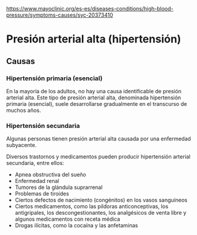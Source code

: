 
https://www.mayoclinic.org/es-es/diseases-conditions/high-blood-pressure/symptoms-causes/syc-20373410

# Presión arterial alta (hipertensión)

## Causas

### Hipertensión primaria (esencial)

En la mayoría de los adultos, no hay una causa identificable de presión arterial alta. Este tipo de presión arterial alta, denominada hipertensión primaria (esencial), suele desarrollarse gradualmente en el transcurso de muchos años.

### Hipertensión secundaria

Algunas personas tienen presión arterial alta causada por una enfermedad subyacente.

Diversos trastornos y medicamentos pueden producir hipertensión arterial secundaria, entre ellos:

- Apnea obstructiva del sueño
- Enfermedad renal
- Tumores de la glándula suprarrenal
- Problemas de tiroides
- Ciertos defectos de nacimiento (congénitos) en los vasos sanguíneos
- Ciertos medicamentos, como las píldoras anticonceptivas, los antigripales, los descongestionantes, los analgésicos de venta libre y algunos medicamentos con receta médica
- Drogas ilícitas, como la cocaína y las anfetaminas